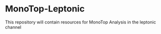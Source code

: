 # MonoTop-Leptonic
This repository will contain resources for MonoTop Analysis in the leptonic channel
